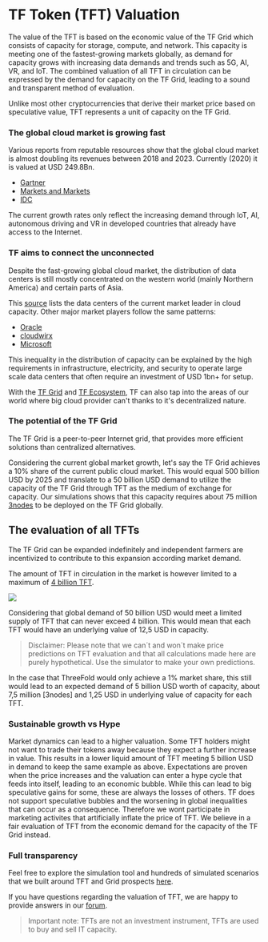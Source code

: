 # TF Token (TFT) Valuation

The value of the TFT is based on the economic value of the TF Grid which consists of capacity for storage, compute, and network. This capacity is meeting one of the fastest-growing markets globally, as demand for capacity grows with increasing data demands and trends such as 5G, AI, VR, and IoT. The combined valuation of all TFT in circulation can be expressed by the demand for capacity on the TF Grid, leading to a sound and transparent method of evaluation. 

Unlike most other cryptocurrencies that derive their market price based on speculative value, TFT represents a unit of capacity on the TF Grid. 

### The global cloud market is growing fast

Various reports from reputable resources show that the global cloud market is almost doubling its revenues between 2018 and 2023. Currently (2020) it is valued at USD 249.8Bn.
- [Gartner](https://www.gartner.com/en/newsroom/press-releases/2019-04-02-gartner-forecasts-worldwide-public-cloud-revenue-to-g
)
- [Markets and Markets](https://www.marketsandmarkets.com/Market-Reports/cloud-computing-market-234.html)
- [IDC](https://www.idc.com/getdoc.jsp?containerId=prUS45340719)

The current growth rates only reflect the increasing demand through IoT, AI, autonomous driving and VR in developed countries that already have access to the Internet.

### TF aims to connect the unconnected

Despite the fast-growing global cloud market, the distribution of data centers is still mostly concentrated on the western world (mainly Northern America) and certain parts of Asia. 

This [source](https://wikileaks.org/amazon-atlas/map/) lists the data centers of the current market leader in cloud capacity. Other major market players follow the same patterns:
- [Oracle](https://blogs.oracle.com/cloud-infrastructure/oracle-launches-four-new-cloud-regions-across-four-continents)
- [cloudwirx](https://www.cloudwirx.com/datacenters)
- [Microsoft](https://yellowduckguy.wordpress.com/2018/03/15/microsoft-worldwide-data-center-locations/)

This inequality in the distribution of capacity can be explained by the high requirements in infrastructure, electricity, and security to operate large scale data centers that often require an investment of USD 1bn+ for setup.

With the [TF Grid](grid.md) and [TF Ecosystem](partners.md), TF can also tap into the areas of our world where big cloud provider can't thanks to it's decentralized nature.

### The potential of the TF Grid

The TF Grid is a peer-to-peer Internet grid, that provides more efficient solutions than centralized alternatives. 

Considering the current global market growth, let's say the TF Grid achieves a 10% share of the current public cloud market. This would equal 500 billion USD by 2025 and translate to a 50 billion USD demand to utilize the capacity of the TF Grid through TFT as the medium of exchange for capacity. Our simulations shows that this capacity requires about 75 million [3nodes](farming_program.md) to be deployed on the TF Grid globally. 


## The evaluation of all TFTs

The TF Grid can be expanded indefinitely and independent farmers are incentivized to contribute to this expansion according market demand.

The amount of TFT in circulation in the market is however limited to a maximum of [4 billion TFT](token_limitedsupply.md).

![](./img/token_issuance_economy1.png)

Considering that global demand of 50 billion USD would meet a limited supply of TFT that can never exceed 4 billion. This would mean that each TFT would have an underlying value of 12,5 USD in capacity.

> Disclaimer: Please note that we can´t and won´t make price predictions on TFT evaluation and that all calculations made here are purely hypothetical. Use the simulator to make your own predictions.

In the case that ThreeFold would only achieve a 1% market share, this still would lead to an expected demand of 5 billion USD worth of capacity, about 7,5 million [3nodes] and 1,25 USD in underlying value of capacity for each TFT. 


### Sustainable growth vs Hype

Market dynamics can lead to a higher valuation. Some TFT holders might not want to trade their tokens away because they expect a further increase in value. This results in a lower liquid amount of TFT meeting 5 billion USD in demand to keep the same example as above. Expectations are proven when the price increases and the valuation can enter a hype cycle that feeds into itself, leading to an economic bubble. While this can lead to big speculative gains for some, these are always the losses of others. TF does not support speculative bubbles and the worsening in global inequalities that can occur as a consequence. Therefore we wont participate in marketing activites that artificially inflate the price of TFT. We believe in a fair evaluation of TFT from the economic demand for the capacity of the TF Grid instead.

### Full transparency

Feel free to explore the simulation tool and hundreds of simulated scenarios that we built around TFT and Grid prospects [here](https://sdk3.threefold.io/#/simulator_install). 

If you have questions regarding the valuation of TFT, we are happy to provide answers in our [forum](https://forum.threefold.io/c/threefold-token/22).


> Important note: TFTs are not an investment instrument, TFTs are used to buy and sell IT capacity.